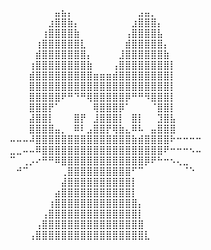 

⠀⠀⠀⠀⠀⠀⠀⣤⣦⡄⠀⠀⠀⠀⠀⠀⠀⠀⠀⠀⣠⣤⡀⠀⠀⠀⠀⠀⠀⠀
⠀⠀⠀⠀⠀⠀⣰⣿⣿⣷⡄⠀⠀⠀⠀⠀⠀⠀⠀⣰⣿⣿⣿⡄⠀⠀⠀⠀⠀⠀
⠀⠀⠀⠀⠀⢰⣿⣿⣿⣿⣷⠀⠀⠀⠀⠀⠀⠀⢠⣿⣿⣿⣿⣧⠀⠀⠀⠀⠀⠀
⠀⠀⠀⠀⢰⣿⣿⣿⣿⣿⣿⣇⠀⠀⠀⠀⠀⠀⣾⣿⣿⣿⣿⣿⡄⠀⠀⠀⠀⠀
⠀⠀⠀⠀⣾⣿⣿⣿⣿⣿⣿⣿⡄⠀⠀⠀⠀⣸⣿⣿⣿⣿⣿⣿⣷⠀⠀⠀⠀⠀
⠀⠀⠀⢰⣿⣿⣿⣿⣿⣿⣿⣿⣷⠀⠀⠀⢠⣿⣿⣿⣿⣿⣿⣿⣿⡇⠀⠀⠀⠀
⠀⠀⠀⣾⣿⣿⣿⣿⣿⣿⣿⣿⣿⣶⣶⣶⣾⣿⣿⣿⣿⣿⣿⣿⣿⡇⠀⠀⠀⠀
⠀⠀⠀⣿⣿⣿⣿⣿⣿⣿⣿⣿⣿⣿⣿⣿⣿⣿⣿⣿⣿⣿⣿⣿⣿⡇⠀⠀⠀⠀
⠀⠀⠀⣿⣿⣿⣿⣿⠟⠛⠙⠛⢿⣿⣿⣿⣿⣿⡿⠛⠛⠻⣿⣿⣿⡇⠀⠀⠀⠀
⠀⠀⠀⣿⣿⣿⡟⠁⠀⠀⠀⠀⠀⢿⣿⣿⣿⡿⠁⠀⠀⠀⠈⣿⣿⡇⠀⠀⠀⠀
⠀⠀⠀⣼⣿⣿⡇⠀⠀⠀⣿⡟⠀⣸⣿⣿⣿⡇⠀⣿⡇⠀⠀⣹⣿⣧⠀⠀⠀⠀
⠀⠀⠀⣿⣿⣿⣿⣤⡀⠀⠿⠇⣠⣿⣿⡟⢿⣷⣄⠿⠧⠀⣤⣿⣿⣿⠀⠀⠀⠀
⠤⠤⠤⠼⣿⣿⣿⣿⣿⣿⣿⣿⣿⣿⣿⣿⣿⣿⣿⣷⣾⣿⣿⣿⣿⠗⠒⠒⠒⠒
⣀⣀⠤⠤⠿⣿⣿⣿⣿⣿⣿⣿⣿⣿⣿⣿⣿⣿⣿⣿⣿⣿⣿⣿⠟⠒⠒⠒⠢⠤
⠉⠀⢀⡠⠔⠛⠛⠿⣿⣿⣿⣿⣿⣿⣿⣿⣿⣿⣿⣿⣿⡿⠟⠓⠒⠢⢄⣀⠀⠀
⠀⠚⠉⠀⠀⠀⠀⠀⢀⣿⣿⣿⣿⣿⣿⣿⣿⣿⣿⠋⠉⠀⠀⠀⠀⠀⠀⠈⠑⠀
⠀⠀⠀⠀⠀⠀⠀⠀⣼⣿⣿⣿⣿⣿⣿⣿⣿⣿⣿⡇⠀⠀⠀⠀⠀⠀⠀⠀⠀⠀
⠀⠀⠀⠀⠀⠀⠀⣴⣿⣿⣿⣿⣿⣿⣿⣿⣿⣿⣿⡇⠀⠀⠀⠀⠀⠀⠀⠀⠀⠀
⠀⠀⠀⠀⠀⠀⢰⣿⣿⣿⣿⣿⣿⣿⣿⣿⣿⣿⣿⣿⡄⠀⠀⠀⠀⠀⠀⠀⠀⠀
⠀⠀⠀⠀⠀⢠⣿⣿⣿⣿⣿⣿⣿⣿⣿⣿⣿⣿⣿⣿⡇⠀⠀⠀⠀⠀⠀⠀⠀⠀
⠀⠀⠀⠀⢠⣿⣿⣿⣿⣿⣿⣿⣿⣿⣿⣿⣿⣿⣿⣿⣿⠀⠀⠀⠀⠀⠀⠀⠀⠀
⠀⠀⠀⢠⣿⣿⣿⣿⣿⣿⣿⣿⣿⣿⣿⣿⣿⣿⣿⣿⣿⣇⠀⠀⠀⠀⠀⠀⠀⠀



